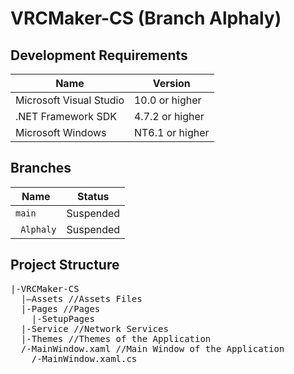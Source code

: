 # VRCMaker-CS (Branch Alphaly)
## Development Requirements
|Name|Version|
|-|-|
|Microsoft Visual Studio|10.0 or higher|
|.NET Framework SDK|4.7.2 or higher|
|Microsoft Windows|NT6.1 or higher|
## Branches
| Name| Status|
|-|-|
|`main` | Suspended|
| ` Alphaly`| Suspended|
## Project Structure
<pre>
|-VRCMaker-CS
  |–Assets //Assets Files
  |-Pages //Pages
    |-SetupPages
  |-Service //Network Services
  |-Themes //Themes of the Application
  /-MainWindow.xaml //Main Window of the Application
    /-MainWindow.xaml.cs
</pre>
